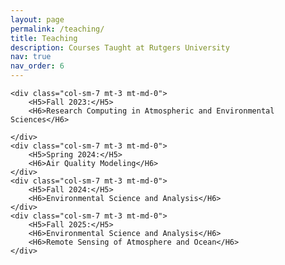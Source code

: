 ```yaml
---
layout: page
permalink: /teaching/
title: Teaching
description: Courses Taught at Rutgers University
nav: true
nav_order: 6
---
```


<div class="row justify-content-sm-left">

    <div class="col-sm-7 mt-3 mt-md-0">
        <H5>Fall 2023:</H5>
        <H6>Research Computing in Atmospheric and Environmental Sciences</H6>
<!-- 
        <a href="https://rcaes2023.github.io/rcaes_site/" target="_blank">Course Website</a>
 -->
    </div>
    <div class="col-sm-7 mt-3 mt-md-0">
        <H5>Spring 2024:</H5>
        <H6>Air Quality Modeling</H6>
    </div>
    <div class="col-sm-7 mt-3 mt-md-0">
        <H5>Fall 2024:</H5>
        <H6>Environmental Science and Analysis</H6>
    </div>
    <div class="col-sm-7 mt-3 mt-md-0">
        <H5>Fall 2025:</H5>
        <H6>Environmental Science and Analysis</H6>
        <H6>Remote Sensing of Atmosphere and Ocean</H6>
    </div>
</div>


<!-- 
For now, this page is assumed to be a static description of your courses. You can convert it to a collection similar to `_projects/` so that you can have a dedicated page for each course.

Organize your courses by years, topics, or universities, however you like!
 -->
